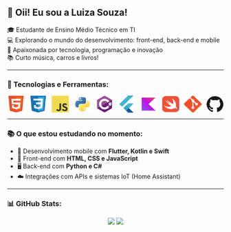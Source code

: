 ## 👋 Oii! Eu sou a Luiza Souza!

🎓 Estudante de Ensino Médio Técnico em TI  
💻 Explorando o mundo do desenvolvimento: front-end, back-end e mobile  
🚀 Apaixonada por tecnologia, programação e inovação  
📚 Curto música, carros e livros!  

---

### 🚀 Tecnologias e Ferramentas:
<div style="display: flex; gap: 10px;">
  <img src="https://raw.githubusercontent.com/devicons/devicon/master/icons/html5/html5-original.svg" height="40" width="50" alt="HTML">
  <img src="https://raw.githubusercontent.com/devicons/devicon/master/icons/css3/css3-original.svg" height="40" width="50" alt="CSS">
  <img src="https://raw.githubusercontent.com/devicons/devicon/master/icons/javascript/javascript-original.svg" height="40" width="50" alt="JavaScript">
  <img src="https://raw.githubusercontent.com/devicons/devicon/master/icons/python/python-original.svg" height="40" width="50" alt="Python">
  <img src="https://raw.githubusercontent.com/devicons/devicon/master/icons/csharp/csharp-original.svg" height="40" width="50" alt="C#">
  <img src="https://raw.githubusercontent.com/devicons/devicon/master/icons/flutter/flutter-original.svg" height="40" width="50" alt="Flutter">
  <img src="https://raw.githubusercontent.com/devicons/devicon/master/icons/kotlin/kotlin-original.svg" height="40" width="50" alt="Kotlin">
  <img src="https://raw.githubusercontent.com/devicons/devicon/master/icons/swift/swift-original.svg" height="40" width="50" alt="Swift">
  <img src="https://raw.githubusercontent.com/devicons/devicon/master/icons/git/git-original.svg" height="40" width="50" alt="Git">
  <img src="https://raw.githubusercontent.com/devicons/devicon/master/icons/github/github-original.svg" height="40" width="50" alt="GitHub">
</div>

---

### 📚 O que estou estudando no momento:
- 📱 Desenvolvimento mobile com **Flutter, Kotlin e Swift**
- 🎨 Front-end com **HTML, CSS e JavaScript**
- 🖥️ Back-end com **Python e C#**
- ☁️ Integrações com APIs e sistemas IoT (Home Assistant)

---

### 📊 GitHub Stats:
<div align="center">
  <a href="https://github.com/lu-iza18"></a>
  <img height="180em" src="https://github-readme-stats.vercel.app/api?username=lu-iza18&show_icons+true&theme=dracula&include_all_commits+true&count_private=true">
  <img height="160em" src="https://github-readme-stats.vercel.app/api/top-langs/?username=lu-iza18&layout=compact&langs_count16&theme=dracula"/>
</div>
